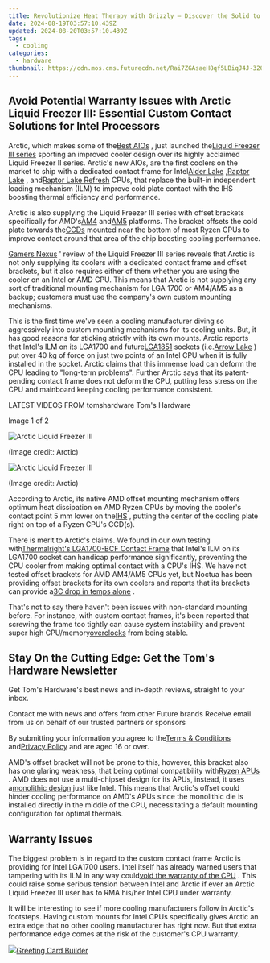 ```yaml
---
title: Revolutionize Heat Therapy with Grizzly – Discover the Solid to Liquid Transitioning Pad Effective From 45°C Upwards
date: 2024-08-19T03:57:10.439Z
updated: 2024-08-20T03:57:10.439Z
tags:
  - cooling
categories:
  - hardware
thumbnail: https://cdn.mos.cms.futurecdn.net/Rai7ZGAsaeH8qf5LBiqJ4J-320-80.jpg
---
```


## Avoid Potential Warranty Issues with Arctic Liquid Freezer III: Essential Custom Contact Solutions for Intel Processors

Arctic, which makes some of the[Best AIOs](https://www.tomshardware.com/best-picks/best-aio-coolers) , just launched the[Liquid Freezer III series](https://www.arctic.de/us/Liquid-Freezer-III-Series) sporting an improved cooler design over its highly acclaimed Liquid Freezer II series. Arctic's new AIOs, are the first coolers on the market to ship with a dedicated contact frame for Intel[Alder Lake](https://www.tomshardware.com/reviews/intel-core-i9-12900k-and-core-i5-12600k-review-retaking-the-gaming-crown) ,[Raptor Lake](https://www.tomshardware.com/reviews/intel-core-i9-13900k-i5-13600k-cpu-review) , and[Raptor Lake Refresh](https://www.tomshardware.com/news/intel-core-i9-14900k-cpu-review) CPUs, that replace the built-in independent loading mechanism (ILM) to improve cold plate contact with the IHS boosting thermal efficiency and performance.

 Arctic is also supplying the Liquid Freezer III series with offset brackets specifically for AMD's[AM4](https://www.tomshardware.com/best-picks/best-amd-b550-motherboards) and[AM5](https://www.tomshardware.com/features/x670-motherboard-overview) platforms. The bracket offsets the cold plate towards the[CCDs](https://www.tomshardware.com/news/amd-recycles-dual-chiplet-ryzen-7000-as-ryzen-5-7600x-cpus) mounted near the bottom of most Ryzen CPUs to improve contact around that area of the chip boosting cooling performance.

[Gamers Nexus](https://www.youtube.com/watch?v=zfffNRTOZCc) ' review of the Liquid Freezer III series reveals that Arctic is not only supplying its coolers with a dedicated contact frame and offset brackets, but it also requires either of them whether you are using the cooler on an Intel or AMD CPU. This means that Arctic is not supplying any sort of traditional mounting mechanism for LGA 1700 or AM4/AM5 as a backup; customers must use the company's own custom mounting mechanisms.

 This is the first time we've seen a cooling manufacturer diving so aggressively into custom mounting mechanisms for its cooling units. But, it has good reasons for sticking strictly with its own mounts. Arctic reports that Intel's ILM on its LGA1700 and future[LGA1851](https://www.tomshardware.com/news/intel-lga1851-socket-for-future-arrow-lake-cpus-detailed) sockets (i.e.[Arrow Lake](https://www.tomshardware.com/pc-components/cpus/intel-announces-arrow-lake-and-lunar-lake-will-arrive-in-2024-with-3-times-more-gpu-and-ai-acceleration-performance) ) put over 40 kg of force on just two points of an Intel CPU when it is fully installed in the socket. Arctic claims that this immense load can deform the CPU leading to "long-term problems". Further Arctic says that its patent-pending contact frame does not deform the CPU, putting less stress on the CPU and mainboard keeping cooling performance consistent.

 LATEST VIDEOS FROM tomshardware Tom's Hardware

 Image 1 of 2

![Arctic Liquid Freezer III](https://vanilla.futurecdn.net/cyclingnews/media/img/missing-image.svg)

 (Image credit: Arctic)

![Arctic Liquid Freezer III](https://vanilla.futurecdn.net/cyclingnews/media/img/missing-image.svg)

 (Image credit: Arctic)

 According to Arctic, its native AMD offset mounting mechanism offers optimum heat dissipation on AMD Ryzen CPUs by moving the cooler's contact point 5 mm lower on the[IHS](https://www.tomshardware.com/reviews/integrated-heat-spreader-ihs-definition,5747.html) , putting the center of the cooling plate right on top of a Ryzen CPU's CCD(s).

 There is merit to Arctic's claims. We found in our own testing with[Thermalright's LGA1700-BCF Contact Frame](https://www.tomshardware.com/reviews/thermalright-lga1700-bcf-contact-frame) that Intel's ILM on its LGA1700 socket can handicap performance significantly, preventing the CPU cooler from making optimal contact with a CPU's IHS. We have not tested offset brackets for AMD AM4/AM5 CPUs yet, but Noctua has been providing offset brackets for its own coolers and reports that its brackets can provide a[3C drop in temps alone](https://www.tomshardware.com/news/noctuas-offset-mounting-bars-can-lower-am5-cpu-temps) .

 That's not to say there haven't been issues with non-standard mounting before. For instance, with custom contact frames, it's been reported that screwing the frame too tightly can cause system instability and prevent super high CPU/memory[overclocks](https://www.tomshardware.com/how-to/how-to-overclock-a-cpu) from being stable.

## Stay On the Cutting Edge: Get the Tom's Hardware Newsletter

 Get Tom's Hardware's best news and in-depth reviews, straight to your inbox.

 Contact me with news and offers from other Future brands  Receive email from us on behalf of our trusted partners or sponsors

 By submitting your information you agree to the[Terms & Conditions](https://futureplc.com/terms-conditions/) and[Privacy Policy](https://futureplc.com/privacy-policy/) and are aged 16 or over.

 AMD's offset bracket will not be prone to this, however, this bracket also has one glaring weakness, that being optimal compatibility with[Ryzen APUs](https://www.tomshardware.com/pc-components/cpus/amd-launches-ryzen-8000g-phoenix-apus-brings-ai-to-the-desktop-pc-reveals-zen-4c-clocks-for-the-first-time) . AMD does not use a multi-chipset design for its APUs, instead, it uses a[monolithic design](https://www.tomshardware.com/news/amd-confirms-chiplet-designs-future-mobile-cpus) just like Intel. This means that Arctic's offset could hinder cooling performance on AMD's APUs since the monolithic die is installed directly in the middle of the CPU, necessitating a default mounting configuration for optimal thermals.

## Warranty Issues

 The biggest problem is in regard to the custom contact frame Arctic is providing for Intel LGA1700 users. Intel itself has already warned users that tampering with its ILM in any way could[void the warranty of the CPU](https://www.tomshardware.com/news/intel-comments-on-alder-lakes-warping-and-bending-issues-mods-void-warranty) . This could raise some serious tension between Intel and Arctic if ever an Arctic Liquid Freezer III user has to RMA his/her Intel CPU under warranty.

 It will be interesting to see if more cooling manufacturers follow in Arctic's footsteps. Having custom mounts for Intel CPUs specifically gives Arctic an extra edge that no other cooling manufacturer has right now. But that extra performance edge comes at the risk of the customer's CPU warranty.


<ins class="adsbygoogle"
     style="display:block"
     data-ad-format="autorelaxed"
     data-ad-client="ca-pub-7571918770474297"
     data-ad-slot="1223367746"></ins>



<ins class="adsbygoogle"
     style="display:block"
     data-ad-client="ca-pub-7571918770474297"
     data-ad-slot="8358498916"
     data-ad-format="auto"
     data-full-width-responsive="true"></ins>



<!-- affiliate ads begin -->
<a href="https://secure.2checkout.com/order/checkout.php?PRODS=2067133&QTY=1&AFFILIATE=108875&CART=1"><img src="https://www.pearlmountainsoft.com/n_img/product/gcb/banScrn.jpg" border="0">Greeting Card Builder</a>
<!-- affiliate ads end -->